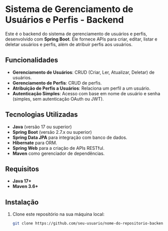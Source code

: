 # Sistema de Gerenciamento de Usuários e Perfis - Backend

Este é o backend do sistema de gerenciamento de usuários e perfis, desenvolvido com **Spring Boot**. Ele fornece APIs para criar, editar, listar e deletar usuários e perfis, além de atribuir perfis aos usuários.

## Funcionalidades

- **Gerenciamento de Usuários**: CRUD (Criar, Ler, Atualizar, Deletar) de usuários.
- **Gerenciamento de Perfis**: CRUD de perfis.
- **Atribuição de Perfis a Usuários**: Relaciona um perfil a um usuário.
- **Autenticação Simples**: Acesso com base em nome de usuário e senha (simples, sem autenticação OAuth ou JWT).

## Tecnologias Utilizadas

- **Java** (versão 17 ou superior)
- **Spring Boot** (versão 2.7.x ou superior)
- **Spring Data JPA** para integração com banco de dados.
- **Hibernate** para ORM.
- **Spring Web** para a criação de APIs RESTful.
- **Maven** como gerenciador de dependências.

## Requisitos

- **Java 17+**
- **Maven 3.6+**

## Instalação

1. Clone este repositório na sua máquina local:

   ```bash
   git clone https://github.com/seu-usuario/nome-do-repositorio-backend.git
